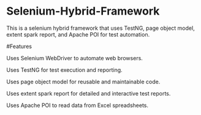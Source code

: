 # Selenium-Hybrid-Framework

This is a selenium hybrid framework that uses TestNG, page object model, extent spark report, and Apache POI for test automation.

#Features

Uses Selenium WebDriver to automate web browsers.

Uses TestNG for test execution and reporting.

Uses page object model for reusable and maintainable code.

Uses extent spark report for detailed and interactive test reports.

Uses Apache POI to read data from Excel spreadsheets.
